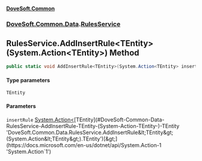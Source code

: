 #### [DoveSoft.Common](./index.md 'index')
### [DoveSoft.Common.Data](./DoveSoft-Common-Data.md 'DoveSoft.Common.Data').[RulesService](./DoveSoft-Common-Data-RulesService.md 'DoveSoft.Common.Data.RulesService')
## RulesService.AddInsertRule&lt;TEntity&gt;(System.Action&lt;TEntity&gt;) Method
  
```csharp
public static void AddInsertRule<TEntity>(System.Action<TEntity> insertRule);
```
#### Type parameters
<a name='DoveSoft-Common-Data-RulesService-AddInsertRule-TEntity-(System-Action-TEntity-)-TEntity'></a>
`TEntity`  
  
  
#### Parameters
<a name='DoveSoft-Common-Data-RulesService-AddInsertRule-TEntity-(System-Action-TEntity-)-insertRule'></a>
`insertRule` [System.Action&lt;](https://docs.microsoft.com/en-us/dotnet/api/System.Action-1 'System.Action`1')[TEntity](#DoveSoft-Common-Data-RulesService-AddInsertRule-TEntity-(System-Action-TEntity-)-TEntity 'DoveSoft.Common.Data.RulesService.AddInsertRule&lt;TEntity&gt;(System.Action&lt;TEntity&gt;).TEntity')[&gt;](https://docs.microsoft.com/en-us/dotnet/api/System.Action-1 'System.Action`1')  
  
  
